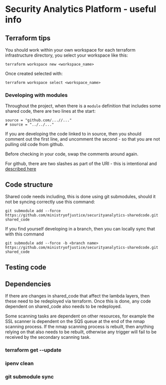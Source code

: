 # Security Analytics Platform - useful info

## Terraform tips

You should work within your own workspace for each terraform infrastructure directory, you select your workspace like this:

`terraform workspace new <workspace_name>`

Once created selected with: 

`terraform workspace select <workspace_name>`

### Developing with modules

Throughout the project, when there is a `module` definition that includes some shared code, there are two lines at the start:

```
source = "github.com/...//..."
# source = "../../..."
```

If you are developing the code linked to in source, then you should comment out the first line, and uncomment the second - so that you are not pulling old code from github.

Before checking in your code, swap the comments around again.

For github, there are two slashes as part of the URI - this is intentional and [described here](https://www.terraform.io/docs/modules/sources.html#modules-in-package-sub-directories)

## Code structure

Shared code needs including, this is done using git submodules, should it not be syncing correctly use this command: 

`git submodule add --force https://github.com/ministryofjustice/securityanalytics-sharedcode.git shared_code`

If you find yourself developing in a branch, then you can locally sync that with this command

`git submodule add --force -b <branch name> https://github.com/ministryofjustice/securityanalytics-sharedcode.git shared_code`

## Testing code


## Dependencies

If there are changes in shared_code that affect the lambda layers, then these need to be redeployed via terraform.  Once this is done, any code dependent on shared_code also needs to be redeployed.

Some scanning tasks are dependent on other resources, for example the SSL scanner is dependent on the SQS queue at the end of the nmap scanning process. If the nmap scanning process is rebuilt, then anything relying on that also needs to be rebuilt, otherwise any trigger will fail to be received by the secondary scanning task.

### terraform get --update

### ipenv clean

### git submodule sync